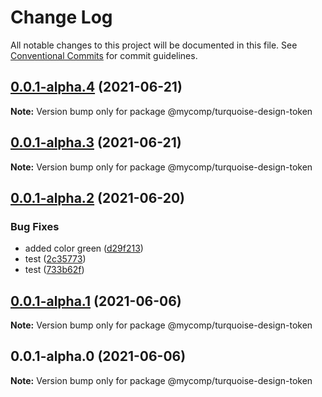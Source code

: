 # Change Log

All notable changes to this project will be documented in this file.
See [Conventional Commits](https://conventionalcommits.org) for commit guidelines.

## [0.0.1-alpha.4](https://github.com/avipeels/components/compare/@mycomp/turquoise-design-token@0.0.1-alpha.3...@mycomp/turquoise-design-token@0.0.1-alpha.4) (2021-06-21)

**Note:** Version bump only for package @mycomp/turquoise-design-token





## [0.0.1-alpha.3](https://github.com/avipeels/components/compare/@mycomp/turquoise-design-token@0.0.1-alpha.2...@mycomp/turquoise-design-token@0.0.1-alpha.3) (2021-06-21)

**Note:** Version bump only for package @mycomp/turquoise-design-token





## [0.0.1-alpha.2](https://github.com/avipeels/components/compare/@mycomp/turquoise-design-token@0.0.1-alpha.1...@mycomp/turquoise-design-token@0.0.1-alpha.2) (2021-06-20)


### Bug Fixes

* added color green ([d29f213](https://github.com/avipeels/components/commit/d29f213d10bc5c7b64eef504a02e1ea944d672e6))
* test ([2c35773](https://github.com/avipeels/components/commit/2c35773b3c07996a98220f9669e3ddc2624e7a06))
* test ([733b62f](https://github.com/avipeels/components/commit/733b62f68b75014d2e5bd14cd6fe08e2ca0e5a08))





## [0.0.1-alpha.1](https://github.com/avipeels/components/compare/@mycomp/turquoise-design-token@0.0.1-alpha.0...@mycomp/turquoise-design-token@0.0.1-alpha.1) (2021-06-06)

**Note:** Version bump only for package @mycomp/turquoise-design-token





## 0.0.1-alpha.0 (2021-06-06)

**Note:** Version bump only for package @mycomp/turquoise-design-token
